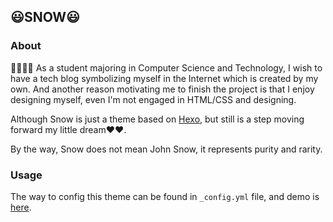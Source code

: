 ﻿## 😃SNOW😃

### About
🎉🎉✨✨
As a student majoring in Computer Science and Technology, I wish to have a tech blog symbolizing myself in the Internet which is created by my own.
And another reason motivating me to finish the project is that I enjoy designing myself, even I'm not engaged in HTML/CSS and designing.

Although Snow is just a theme based on [Hexo](https://hexo.io/), but still is a step moving forward my little dream❤❤.


By the way, Snow does not mean John Snow, it represents purity and rarity.



### Usage
The way to config this theme can be found in ```_config.yml``` file, and demo is [here](https://itongworld.github.io/).
